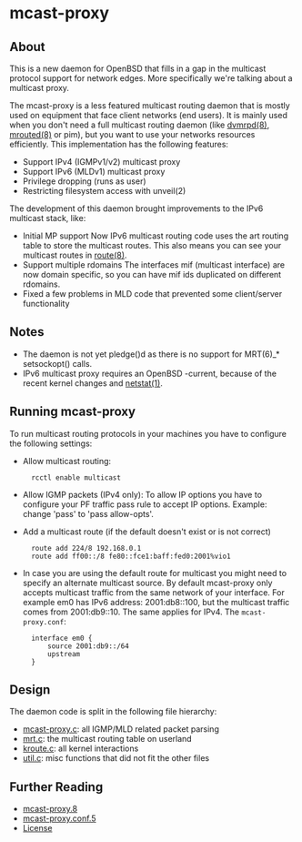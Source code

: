 mcast-proxy
===========

About
-----

This is a new daemon for OpenBSD that fills in a gap in the multicast
protocol support for network edges. More specifically we're talking
about a multicast proxy.

The mcast-proxy is a less featured multicast routing daemon that is
mostly used on equipment that face client networks (end users). It is
mainly used when you don't need a full multicast routing daemon (like
[dvmrpd(8)](http://man.openbsd.org/dvmrpd.8),
[mrouted(8)](http://man.openbsd.org/mrouted.8) or pim),
but you want to use your networks resources efficiently.
This implementation has the following features:

* Support IPv4 (IGMPv1/v2) multicast proxy
* Support IPv6 (MLDv1) multicast proxy
* Privilege dropping (runs as user)
* Restricting filesystem access with unveil(2)

The development of this daemon brought improvements to the IPv6
multicast stack, like:

* Initial MP support
  Now IPv6 multicast routing code uses the art routing table to store
  the multicast routes. This also means you can see your multicast
  routes in [route(8)](http://man.openbsd.org/route.8).
* Support multiple rdomains
  The interfaces mif (multicast interface) are now domain specific, so
  you can have mif ids duplicated on different rdomains.
* Fixed a few problems in MLD code that prevented some client/server
  functionality

Notes
-----

* The daemon is not yet pledge()d as there is no support for
  MRT(6)_* setsockopt() calls.
* IPv6 multicast proxy requires an OpenBSD -current, because of
  the recent kernel changes and [netstat(1)](http://man.openbsd.org/netstat.1).

Running mcast-proxy
-------------------

To run multicast routing protocols in your machines you have to configure
the following settings:

* Allow multicast routing:

        rcctl enable multicast

* Allow IGMP packets (IPv4 only):
  To allow IP options you have to configure your PF traffic pass rule to
  accept IP options. Example: change 'pass' to 'pass allow-opts'.

* Add a multicast route (if the default doesn't exist or is not correct)

        route add 224/8 192.168.0.1
        route add ff00::/8 fe80::fce1:baff:fed0:2001%vio1

* In case you are using the default route for multicast you might need
  to specify an alternate multicast source. By default mcast-proxy only
  accepts multicast traffic from the same network of your interface.
  For example em0 has IPv6 address: 2001:db8::100,
  but the multicast traffic comes from 2001:db9::10. The same applies for IPv4.
  The `mcast-proxy.conf`:

        interface em0 {
        	source 2001:db9::/64
        	upstream
        }

Design
------

The daemon code is split in the following file hierarchy:

* [mcast-proxy.c](usr.sbin/mcast-proxy/mcast-proxy.c): all IGMP/MLD related packet parsing
* [mrt.c](usr.sbin/mcast-proxy/mrt.c): the multicast routing table on userland
* [kroute.c](usr.sbin/mcast-proxy/kroute.c): all kernel interactions
* [util.c](usr.sbin/mcast-proxy/util.c): misc functions that did not fit the other files

Further Reading
---------------

* [mcast-proxy.8](mcast-proxy.md)
* [mcast-proxy.conf.5](mcast-proxy.conf.md)
* [License](LICENSE.md)
